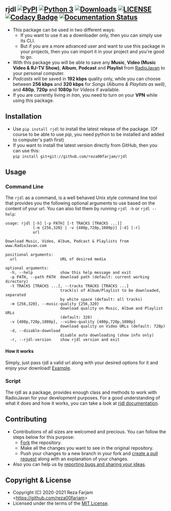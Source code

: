 ﻿## rjdl [![PyPI](https://img.shields.io/badge/pypi-v1.0.0-blue)](https://pypi.org/project/rjdl/) [![Python 3](https://img.shields.io/badge/python-3.6%20%7C%203.7%20%7C%203.8%20%7C%203.9-blue)](https://pypi.org/project/rjdl/) [![Downloads](https://pepy.tech/badge/rjdl)](https://pepy.tech/project/rjdl) [![LICENSE](https://img.shields.io/badge/license-MIT-green)](https://github.com/reza00farjam/rjdl/blob/master/LICENSE) [![Codacy Badge](https://app.codacy.com/project/badge/Grade/ea5df880a3fa4136824c887af12f4f38)](https://www.codacy.com/gh/reza00farjam/rjdl/dashboard?utm_source=github.com&amp;utm_medium=referral&amp;utm_content=reza00farjam/rjdl&amp;utm_campaign=Badge_Grade) [![Documentation Status](https://readthedocs.org/projects/rjdl/badge/?version=latest)](https://rjdl.readthedocs.io/en/latest/?badge=latest)

* This package can be used in two different ways:  
    * If you want to use it as a downloader only, then you can simply use its CLI.  
    * But if you are a more advanced user and want to use this package in your projects, then you can import it in your project and you're good to go.
* With this package you will be able to save any **Music**, **Video (Music Video & RJ-TV Show)**, **Album**, **Podcast** and **Playlist** from [RadioJavan](https://www.radiojavan.com/) to your personal computer.  
* *Podcasts* will be saved in **192 kbps** quality only, while you can choose between **256 kbps** and **320 kbps** for *Songs (Albums & Playlists as well)*, and **480p**, **720p** and **1080p** for *Videos* if available.  
* If you are currently living in *Iran*, you need to turn on your **VPN** while using this package.

## Installation

* Use `pip install rjdl` to install the latest release of the package. (Of course to be able to use *pip*, you need python to be installed and added to computer's path first)  
* If you want to install the latest version directly from GitHub, then you can use this:  
`pip install git+git://github.com/reza00farjam/rjdl`  

## Usage

### Command Line

The ```rjdl``` as a command, is a well behaved Unix style command line tool that provides you the following optional arguments to use based on the content of your url. You can also list them by running `rjdl -h` or `rjdl --help`:

```text
usage: rjdl [-h] [-p PATH] [-t TRACKS [TRACKS ...]]
            [-m {256,320} | -v {480p,720p,1080p}] [-d] [-r]
            url

Download Music, Video, Album, Podcast & Playlists from www.RadioJavan.com

positional arguments:
  url                   URL of desired media

optional arguments:
  -h, --help            show this help message and exit
  -p PATH, --path PATH  download path (default: current working directory)
  -t TRACKS [TRACKS ...], --tracks TRACKS [TRACKS ...]
                        track(s) of Album/Playlist to be downloaded, separated
                        by white space (default: all tracks)
  -m {256,320}, --music-quality {256,320}
                        download quality on Music, Album and Playlist URLs
                        (default: 320)
  -v {480p,720p,1080p}, --video-quality {480p,720p,1080p}
                        download quality on Video URLs (default: 720p)
  -d, --disable-download
                        disable auto downloading (show info only)
  -r, --rjdl-version    show rjdl version and exit
```

#### How it works

Simply, just pass rjdl a valid url along with your desired options for it and enjoy your download!
[Example](https://github.com/reza00farjam/rjdl/blob/61ffe179a944d196042071e7d2cefb26046c79e9/example.gif?raw=true).

### Script

The rjdl as a package, provides enough class and methods to work with RadioJavan for your
development purposes. For a good understanding of what it does and how it works, you can take a look at
[rjdl documentation](https://rjdl.readthedocs.io/en/latest/).

## Contributing

* Contributions of all sizes are welcomed and precious. You can follow the steps below for this purpose:
    * [Fork](https://github.com/reza00farjam/rjdl/fork) the repository.  
    * Make all the changes you want to see in the original repository.  
    * Push your changes to a new branch in your fork and [create a pull request](https://github.com/reza00farjam/rjdl/compare) along with an explanation of your changes.  
* Also you can help us by [reporting bugs and sharing your ideas](https://github.com/reza00farjam/rjdl/issues/new).  

## Copyright & License

* Copyright (C) 2020-2021 Reza Farjam <<https://github.com/reza00farjam>>  
* Licensed under the terms of the [MIT License](https://github.com/reza00farjam/rjdl/blob/master/LICENSE).  
